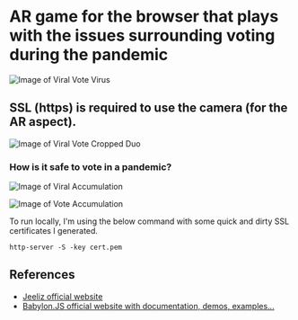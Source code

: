 # AR game for the browser that plays with the issues surrounding voting during the pandemic

![Image of Viral Vote Virus](http://caitlinandmisha.com/viralvote/textures/Covid19-2.png)

## SSL (https) is required to use the camera (for the AR aspect).

![Image of Viral Vote Cropped Duo](https://caitlinandmisha.com/viralvote/screenshots/ViralVote%20Screen%20Shot%202020-04-02%20at%2011.36.51%20PM%20copy.jpg)

### How is it safe to vote in a pandemic?

![Image of Viral Accumulation](https://caitlinandmisha.com/viralvote/screenshots/ViralVote%20Screen%20Shot%202020-04-03%20at%207.26.52%20PM.png)

![Image of Vote Accumulation](https://caitlinandmisha.com/viralvote/screenshots/ViralVote%20Screen%20Shot%202020-04-03%20at%207.26.00%20PM.png)

To run locally, I'm using the below command with some quick and dirty SSL certificates I generated.
```
http-server -S -key cert.pem
```

## References
* [Jeeliz official website](https://jeeliz.com)
* [Babylon.JS official website with documentation, demos, examples...](https://www.babylonjs.com/)
